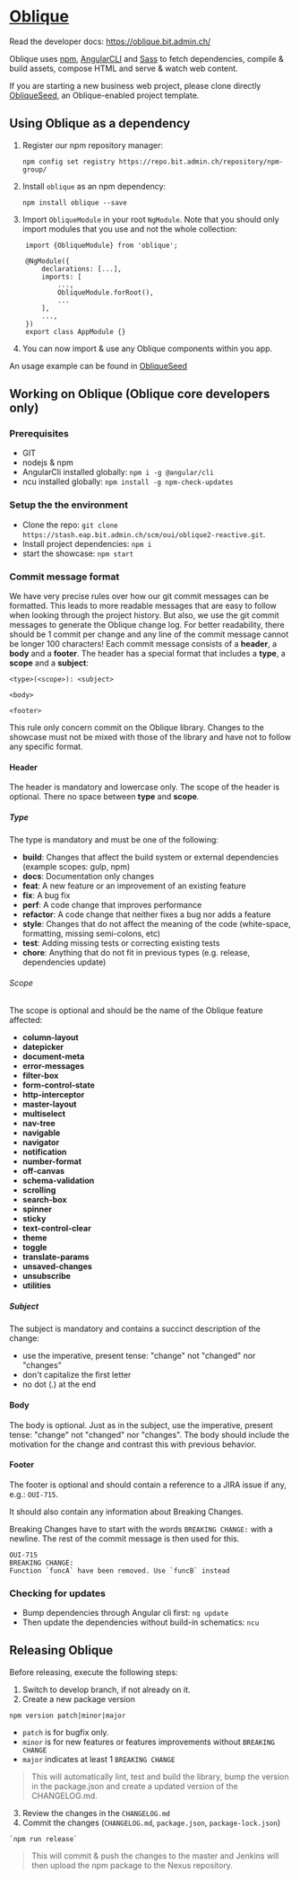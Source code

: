 # [Oblique](https://stash.eap.bit.admin.ch/projects/OUI/repos/oblique2-reactive/)

Read the developer docs: <https://oblique.bit.admin.ch/>

Oblique uses [npm](https://www.npmjs.com/), [AngularCLI](https://cli.angular.io/) and [Sass](http://sass-lang.com/) to fetch dependencies, compile & build assets, compose HTML and serve & watch web content.

If you are starting a new business web project, please clone directly [ObliqueSeed](https://stash.eap.bit.admin.ch/projects/OUI/repos/oblique2-reactive-seed/), an Oblique-enabled project template. 

## Using Oblique as a dependency

1. Register our npm repository manager:

	`npm config set registry https://repo.bit.admin.ch/repository/npm-group/`

2. Install `oblique` as an npm dependency:

	`npm install oblique --save`

3. Import `ObliqueModule` in your root `NgModule`. Note that you should only import modules that you use and not the whole collection:

```
	import {ObliqueModule} from 'oblique';
	
	@NgModule({
	    declarations: [...],
	    imports: [
	        ...,
	        ObliqueModule.forRoot(),
	        ...
	    ],
	    ...,
	})
	export class AppModule {}
```

4. You can now import & use any Oblique components within you app.

An usage example can be found in [ObliqueSeed](https://stash.eap.bit.admin.ch/projects/OUI/repos/oblique2-reactive-seed/)

## Working on Oblique (Oblique core developers only)

### Prerequisites
- GIT
- nodejs & npm
- AngularCli installed globally: `npm i -g @angular/cli`
- ncu installed globally: `npm install -g npm-check-updates`

### Setup the the environment
- Clone the repo: `git clone https://stash.eap.bit.admin.ch/scm/oui/oblique2-reactive.git`.
- Install project dependencies: `npm i`
- start the showcase: `npm start`

### Commit message format
We have very precise rules over how our git commit messages can be formatted. This leads to more readable messages that are easy to follow when looking 
through the project history. But also, we use the git commit messages to generate the Oblique change log.
For better readability, there should be 1 commit per change and any line of the commit message cannot be longer 100 characters! 
Each commit message consists of a **header**, a **body** and a **footer**. The header has a special format that includes a **type**, a **scope** and a 
**subject**:

	<type>(<scope>): <subject>
	
	<body>
	
	<footer>

This rule only concern commit on the Oblique library. Changes to the showcase must not be mixed with those of the library and have not to follow any specific
 format.
#### Header
The header is mandatory and lowercase only. The scope of the header is optional. There no space between **type** and **scope**. 

##### Type
The type is mandatory and must be one of the following:
* **build**: Changes that affect the build system or external dependencies (example scopes: gulp, npm)
* **docs**: Documentation only changes
* **feat**: A new feature or an improvement of an existing feature
* **fix**: A bug fix
* **perf**: A code change that improves performance
* **refactor**: A code change that neither fixes a bug nor adds a feature
* **style**: Changes that do not affect the meaning of the code (white-space, formatting, missing semi-colons, etc)
* **test**: Adding missing tests or correcting existing tests
* **chore**: Anything that do not fit in previous types (e.g. release, dependencies update)

###### Scope
The scope is optional and should be the name of the Oblique feature affected:
* **column-layout**
* **datepicker**
* **document-meta**
* **error-messages**
* **filter-box**
* **form-control-state**
* **http-interceptor**
* **master-layout**
* **multiselect**
* **nav-tree**
* **navigable**
* **navigator**
* **notification**
* **number-format**
* **off-canvas**
* **schema-validation**
* **scrolling**
* **search-box**
* **spinner**
* **sticky**
* **text-control-clear**
* **theme**
* **toggle**
* **translate-params**
* **unsaved-changes**
* **unsubscribe**
* **utilities**

##### Subject
The subject is mandatory and contains a succinct description of the change:

* use the imperative, present tense: "change" not "changed" nor "changes"
* don't capitalize the first letter
* no dot (.) at the end

#### Body
The body is optional.
Just as in the subject, use the imperative, present tense: "change" not "changed" nor "changes". The body should include the motivation for the change and contrast this with previous behavior.

#### Footer
The footer is optional and should contain a reference to a JIRA issue if any, e.g.: `OUI-715`.

It should also contain any information about Breaking Changes.

Breaking Changes have to start with the words `BREAKING CHANGE:` with a newline. The rest of the commit message is then used for this.

	OUI-715
	BREAKING CHANGE:
	Function `funcA` have been removed. Use `funcB` instead 

### Checking for updates
- Bump dependencies through Angular cli first: `ng update`
- Then update the dependencies without build-in schematics: `ncu` 

## Releasing Oblique

Before releasing, execute the following steps:

1. Switch to develop branch, if not already on it.
2. Create a new package version 
```
npm version patch|minor|major
```

* `patch` is for bugfix only.
* `minor` is for new features or features improvements without `BREAKING CHANGE`
* `major` indicates at least 1 `BREAKING CHANGE`

> This will automatically lint, test and build the library, bump the version in the package.json and create a updated version of the CHANGELOG.md.

3. Review the changes in the `CHANGELOG.md`
1. Commit the changes (`CHANGELOG.md`, `package.json`, `package-lock.json`)
```
`npm run release`
```
> This will commit & push the changes to the master and Jenkins will then upload the npm package to the Nexus repository.

